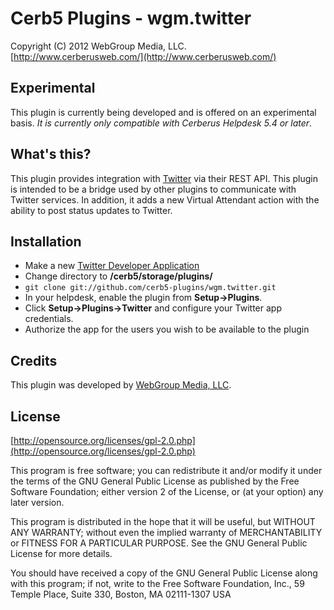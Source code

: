 Cerb5 Plugins - wgm.twitter
===========================================
Copyright (C) 2012 WebGroup Media, LLC.  
[http://www.cerberusweb.com/](http://www.cerberusweb.com/)  

Experimental
------------
This plugin is currently being developed and is offered on an experimental basis.  _It is currently only compatible with Cerberus Helpdesk 5.4 or later_.

What's this?
------------
This plugin provides integration with [Twitter](http://www.twitter.com/) via their REST API. This plugin is intended to be a bridge used by other plugins to communicate with Twitter services. In addition, it adds a new Virtual Attendant action with the ability to post status updates to Twitter.

Installation
------------
* Make a new [Twitter Developer Application](https://dev.twitter.com/apps/new)
* Change directory to **/cerb5/storage/plugins/**
* `git clone git://github.com/cerb5-plugins/wgm.twitter.git`
* In your helpdesk, enable the plugin from **Setup->Plugins**.
* Click **Setup->Plugins->Twitter** and configure your Twitter app credentials.
* Authorize the app for the users you wish to be available to the plugin

Credits
-------
This plugin was developed by [WebGroup Media, LLC](http://www.cerberusweb.com/).

License
-------

[http://opensource.org/licenses/gpl-2.0.php](http://opensource.org/licenses/gpl-2.0.php)  

This program is free software; you can redistribute it and/or modify it under the terms of the GNU General Public License as published by the Free Software Foundation; either version 2 of the License, or (at your option) any later version.

This program is distributed in the hope that it will be useful, but WITHOUT ANY WARRANTY; without even the implied warranty of MERCHANTABILITY or FITNESS FOR A PARTICULAR PURPOSE. See the GNU General Public License for more details.

You should have received a copy of the GNU General Public License along with this program; if not, write to the Free Software Foundation, Inc., 59 Temple Place, Suite 330, Boston, MA 02111-1307 USA
